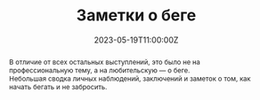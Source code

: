 ---
title: "Заметки о беге"
event: "Спортивная неделя"
#event_url: https://innopolis.timepad.ru/event/2245727/

location: Новосибирск, НИПС
address:
  street: Лаврентьева 6/1, Академгородок
  country: Россия

summary: Любительский ликбез для профессиональной аудитории
abstract: |
  В отличие от всех остальных выступлений, это было не на профессиональную тему, а на любительскую &mdash; о беге. <br/>
  Небольшая сводка личных наблюдений, заключений и заметок о том, как начать бегать и не забросить.

# Talk start and end times.
#   End time can optionally be hidden by prefixing the line with `#`.
date: "2023-05-19T11:00:00Z"
date_end: "2023-05-19T11:30:00Z"
all_day: false

# Schedule page publish date (NOT talk date).
publishDate: "2023-05-19T00:00:00Z"

authors:
  - toparvion
tags:
  - offtop
  - бег
  - спорт
  - на-русском

# Is this a featured talk? (true/false)
featured: false

image:
  caption: ''
  focal_point: Smart

links:
# - name: Демо-стенд
#   url: "https://demo.aggregate.digital/"
#   # icon: book
#   # icon_pack: fas
url_code: ""
url_pdf: ""
url_slides: "https://speakerdeck.com/toparvion/zamietki-o-bieghie"
url_video: ""

# Markdown Slides (optional).
#   Associate this talk with Markdown slides.
#   Simply enter your slide deck's filename without extension.
#   E.g. `slides = "example-slides"` references `content/slides/example-slides.md`.
#   Otherwise, set `slides = ""`.
# slides: example

# Projects (optional).
#   Associate this post with one or more of your projects.
#   Simply enter your project's folder or file name without extension.
#   E.g. `projects = ["internal-project"]` references `content/project/deep-learning/index.md`.
#   Otherwise, set `projects = []`.
#projects:
#  - no

# Enable math on this page?
math: false
---